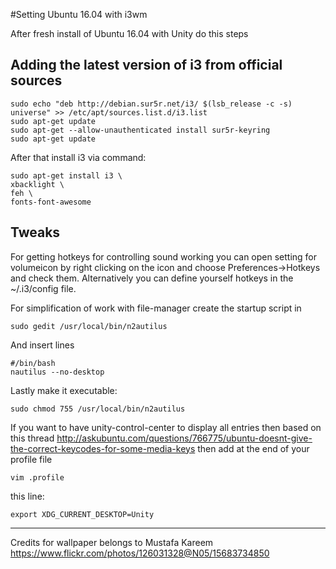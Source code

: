 #Setting Ubuntu 16.04 with i3wm

After fresh install of Ubuntu 16.04 with Unity do this steps

## Adding the latest version of i3 from official sources
```
sudo echo "deb http://debian.sur5r.net/i3/ $(lsb_release -c -s) universe" >> /etc/apt/sources.list.d/i3.list
sudo apt-get update
sudo apt-get --allow-unauthenticated install sur5r-keyring
sudo apt-get update
```
After that install i3 via command:
```
sudo apt-get install i3 \
xbacklight \
feh \
fonts-font-awesome
```

## Tweaks
For getting hotkeys for controlling sound working you can open setting for volumeicon by right clicking on the icon and choose Preferences->Hotkeys and check them. Alternatively you can define yourself hotkeys in the ~/.i3/config file.

For simplification of work with file-manager create the startup script in
```
sudo gedit /usr/local/bin/n2autilus
```
And insert lines
```
#/bin/bash
nautilus --no-desktop
```
Lastly make it executable:
```
sudo chmod 755 /usr/local/bin/n2autilus
```
If you want to have unity-control-center to display all entries then based on this thread
http://askubuntu.com/questions/766775/ubuntu-doesnt-give-the-correct-keycodes-for-some-media-keys
then add at the end of your profile file
```
vim .profile
```
this line:
```
export XDG_CURRENT_DESKTOP=Unity
```
---

Credits for wallpaper belongs to Mustafa Kareem
https://www.flickr.com/photos/126031328@N05/15683734850
